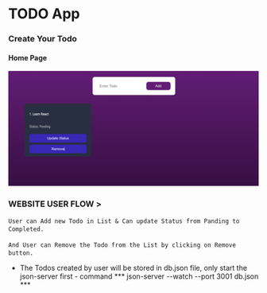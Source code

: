 # TODO App

### Create Your Todo

#### Home Page

![Home](public/githubReadme/homepage.png)

### WEBSITE USER FLOW >

    User can Add new Todo in List & Can update Status from Panding to Completed.

    And User can Remove the Todo from the List by clicking on Remove button.

*
    The Todos created by user will be stored in db.json file, only start the json-server first - command *** json-server --watch --port 3001 db.json ***

